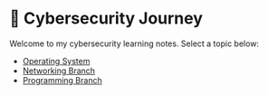 # 🧠 Cybersecurity Journey

Welcome to my cybersecurity learning notes. Select a topic below:

- [Operating System](https://github.com/codedloki/infosec-journal/tree/operating-system?tab=readme-ov-file)
- [Networking Branch](https://github.com/codedloki/infosec-journal/tree/networking)
- [Programming Branch](https://github.com/codedloki/infosec-journal/tree/programming)
